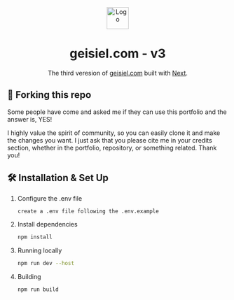 <div align="center">
  <img alt="Logo" src="https://github.com/GeisielMelo/v3/blob/main/src/app/favicon.ico" width="50" />
</div>
<h1 align="center">
  geisiel.com - v3
</h1>
<p align="center">
  The third veresion of <a href="https://geisiel.com" target="_blank">geisiel.com</a> built with <a href="https://nextjs.org" target="_blank">Next</a>.
</p>


## 🚨 Forking this repo

Some people have come and asked me if they can use this portfolio and the answer is, YES!

I highly value the spirit of community, so you can easily clone it and make the changes you want. I just ask that you please cite me in your credits section, whether in the portfolio, repository, or something related. Thank you!

## 🛠 Installation & Set Up

1. Configure the .env file

   ```sh
   create a .env file following the .env.example
   ```

2. Install dependencies

   ```sh
   npm install
   ```

3. Running locally

   ```sh
   npm run dev --host
   ```

4. Building

   ```sh
   npm run build
   ```
